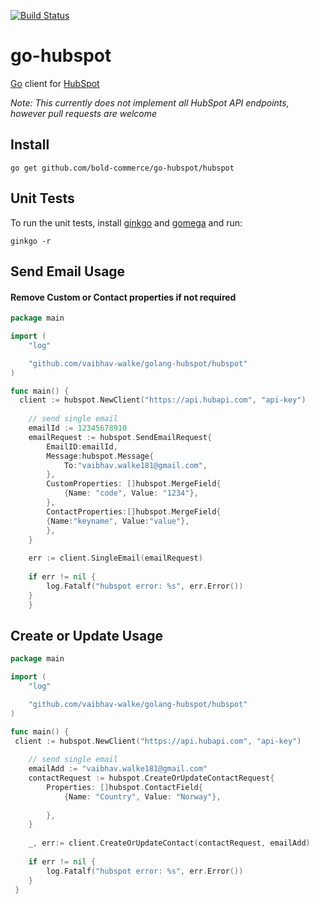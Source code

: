[![Build Status](https://travis-ci.org/bold-commerce/go-hubspot.png)](https://travis-ci.org/bold-commerce/go-hubspot)

# go-hubspot
[Go](https://golang.org/) client for [HubSpot](https://app.hubspot.com)

*Note: This currently does not implement all HubSpot API endpoints, however pull requests are welcome*

## Install
```
go get github.com/bold-commerce/go-hubspot/hubspot
```

## Unit Tests
To run the unit tests, install [ginkgo](https://onsi.github.io/ginkgo) and [gomega](https://onsi.github.io/gomega/) and run:

```
ginkgo -r
```

## Send Email Usage
#### Remove Custom or Contact properties if not required 
```go
package main

import (
	"log"

	"github.com/vaibhav-walke/golang-hubspot/hubspot"
)

func main() {
  client := hubspot.NewClient("https://api.hubapi.com", "api-key")
  
  	// send single email
  	emailId := 12345678910
  	emailRequest := hubspot.SendEmailRequest{
  		EmailID:emailId,
  		Message:hubspot.Message{
  			To:"vaibhav.walke181@gmail.com",
  		},
  		CustomProperties: []hubspot.MergeField{
  			{Name: "code", Value: "1234"},
  		},
  		ContactProperties:[]hubspot.MergeField{
  		{Name:"keyname", Value:"value"},
  		},
  	}
  
  	err := client.SingleEmail(emailRequest)
  
  	if err != nil {
  		log.Fatalf("hubspot error: %s", err.Error())
  	}
  	}
```
## Create or Update Usage

```go
package main

import (
	"log"

	"github.com/vaibhav-walke/golang-hubspot/hubspot"
)

func main() {
 client := hubspot.NewClient("https://api.hubapi.com", "api-key")
 
 	// send single email
 	emailAdd := "vaibhav.walke181@gmail.com"
 	contactRequest := hubspot.CreateOrUpdateContactRequest{
 		Properties: []hubspot.ContactField{
 			{Name: "Country", Value: "Norway"},
 
 		},
 	}
 
 	_, err:= client.CreateOrUpdateContact(contactRequest, emailAdd)
 
 	if err != nil {
 		log.Fatalf("hubspot error: %s", err.Error())
 	}
 }
```

